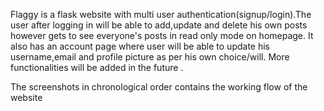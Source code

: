 Flaggy is a flask website with multi user authentication(signup/login).The user after logging in will be able to add,update and delete his own posts 
however gets to see everyone's posts in read only mode on homepage. It also has an account page where user will be able to update his username,email 
and profile picture as per his own choice/will. More functionalities will be added in the future .

The screenshots in chronological order contains the working flow of the website
